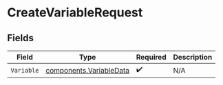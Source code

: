 # CreateVariableRequest


## Fields

| Field                                                              | Type                                                               | Required                                                           | Description                                                        |
| ------------------------------------------------------------------ | ------------------------------------------------------------------ | ------------------------------------------------------------------ | ------------------------------------------------------------------ |
| `Variable`                                                         | [components.VariableData](../../models/components/variabledata.md) | :heavy_check_mark:                                                 | N/A                                                                |